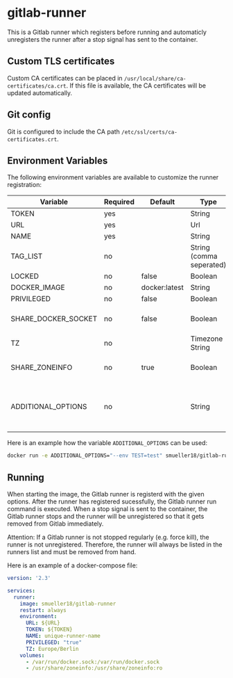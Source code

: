 # gitlab-runner

This is a Gitlab runner which registers before running and automaticly unregisters the runner after a stop signal has sent to the container.

## Custom TLS certificates
Custom CA certificates can be placed in `/usr/local/share/ca-certificates/ca.crt`. If this file is available, the CA certificates will be updated automatically.

## Git config
Git is configured to include the CA path `/etc/ssl/certs/ca-certificates.crt`.

## Environment Variables
The following environment variables are available to customize the runner registration:

| Variable | Required | Default | Type | Description |
| --- | --- | --- | --- | --- |
| TOKEN | yes |  | String | Runner token |
| URL | yes |  | Url | Gitlab Url |
| NAME | yes |  | String | Unique name of the runner  |
| TAG_LIST | no |  | String (comma seperated) | List of tags |
| LOCKED | no | false | Boolean |  |
| DOCKER_IMAGE | no | docker:latest | String | Default image for jobs |
| PRIVILEGED | no | false | Boolean | On true, job containers run privileged |
| SHARE_DOCKER_SOCKET | no | false | Boolean | On true, volume /var/run/docker.sock:/var/run/docker.sock is mounted. |
| TZ | no |  | Timezone String | Set custom timzone |
| SHARE_ZONEINFO | no | true | Boolean | On true and if `TZ` is set, volume /usr/share/zoneinfo:/usr/share/zoneinfo:ro is mounted |
| ADDITIONAL_OPTIONS | no |  | String | Any available options can be inserted here. To see the list of all available options run `docker run --rm --entrypoint "/usr/bin/gitlab-runner" smueller18/gitlab-runner register --help` |

Here is an example how the variable `ADDITIONAL_OPTIONS` can be used:
```bash
docker run -e ADDITIONAL_OPTIONS="--env TEST=test" smueller18/gitlab-runner
```

## Running

When starting the image, the Gitlab runner is registerd with the given options. After the runner has registered sucessfully, the Gitlab runner run command is executed.
When a stop signal is sent to the container, the Gitlab runner stops and the runner will be unregistered so that it gets removed from Gitlab immediately.

Attention: If a Gitlab runner is not stopped regularly (e.g. force kill), the runner is not unregistered. Therefore, the runner will always be listed in the runners list and must be removed from hand.

Here is an example of a docker-compose file:

```yaml
version: '2.3'

services:
  runner:
    image: smueller18/gitlab-runner
    restart: always
    environment:
      URL: ${URL}
      TOKEN: ${TOKEN}
      NAME: unique-runner-name
      PRIVILEGED: "true"
      TZ: Europe/Berlin
    volumes:
      - /var/run/docker.sock:/var/run/docker.sock
      - /usr/share/zoneinfo:/usr/share/zoneinfo:ro
```
